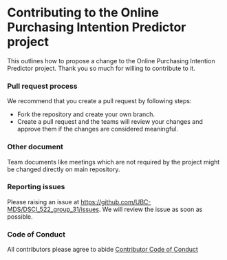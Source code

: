 # Contributing to the Online Purchasing Intention Predictor project

This outlines how to propose a change to the Online Purchasing Intention Predictor project. Thank you so much for willing to contribute to it.

### Pull request process
  
We recommend that you create a pull request by following steps:
* Fork the repository and create your own branch.
* Create a pull request and the teams will review your changes and approve them if the changes are considered meaningful.

### Other document

Team documents like meetings which are  not required by the project might be changed directly on main repository.

### Reporting issues

Please raising an issue at https://github.com/UBC-MDS/DSCI_522_group_31/issues. We will review the issue as soon as possible.

### Code of Conduct

All contributors please agree to abide [Contributor Code of Conduct](CODE_OF_CONDUCT.md)